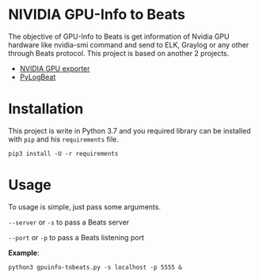# NIVIDIA GPU-Info to Beats

The objective of GPU-Info to Beats is get information of Nvidia GPU hardware like nvidia-smi command and send to ELK, Graylog or any other through Beats protocol. This project is based on another 2 projects.

- [NVIDIA GPU exporter](https://gist.github.com/ozancaglayan/40aaae8397edca78d9d473a3e1ef6e78)
- [PyLogBeat](https://github.com/eht16/pylogbeat)

# Installation

This project is write in Python 3.7 and you required library can be installed with `pip` and his `requirements` file.

```buildoutcfg
pip3 install -U -r requirements
```

# Usage

To usage is simple, just pass some arguments.

`--server` or `-s` to pass a Beats server

`--port` or `-p` to pass a Beats listening port


**Example**:
```buildoutcfg
python3 gpuinfo-tobeats.py -s localhost -p 5555 &
```
